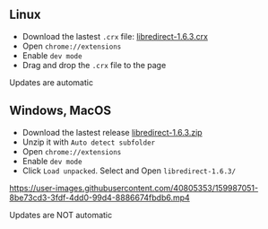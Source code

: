 ## Linux
- Download the lastest `.crx` file: [libredirect-1.6.3.crx](https://github.com/libredirect/libredirect/releases/download/v1.6.3/libredirect-1.6.3.crx)
- Open `chrome://extensions`
- Enable `dev mode`
- Drag and drop the `.crx` file to the page

Updates are automatic

## Windows, MacOS
- Download the lastest release [libredirect-1.6.3.zip](https://github.com/libredirect/libredirect/releases/download/v1.6.3/libredirect-1.6.3.zip)
- Unzip it with `Auto detect subfolder`
- Open `chrome://extensions`
- Enable `dev mode`
- Click `Load unpacked`. Select and Open `libredirect-1.6.3/`

https://user-images.githubusercontent.com/40805353/159987051-8be73cd3-3fdf-4dd0-99d4-8886674fbdb6.mp4

Updates are NOT automatic
